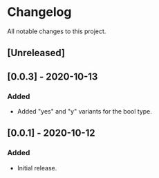# Changelog
All notable changes to this project.


## [Unreleased]


## [0.0.3] - 2020-10-13

### Added
- Added "yes" and "y" variants for the bool type.


## [0.0.1] - 2020-10-12

### Added
- Initial release.
